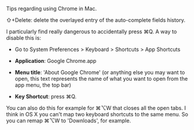 Tips regarding using Chrome in Mac.


⇧+Delete: delete the overlayed entry of the auto-complete fields history.


I particularly find really dangerous to accidentally press ⌘Q. A way to disable this is:
- Go to System Preferences > Keyboard > Shortcuts > App Shortcuts
- **Application**: Google Chrome.app

- **Menu title**: 'About Google Chrome' (or anything else you may want to open, this text represents the name of what you want to open from the app menu, the top bar)
- **Key Shortcut**: press ⌘Q.

You can also do this for example for ⌘⌥W that closes all the open tabs.
I think in OS X you can't map two keyboard shortcuts to the same menu. So you can remap ⌘⌥W to 'Downloads', for example.
